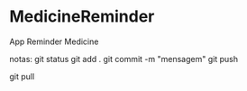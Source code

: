 # MedicineReminder

App Reminder Medicine

notas:
git status
git add .
git commit -m "mensagem"
git push

git pull